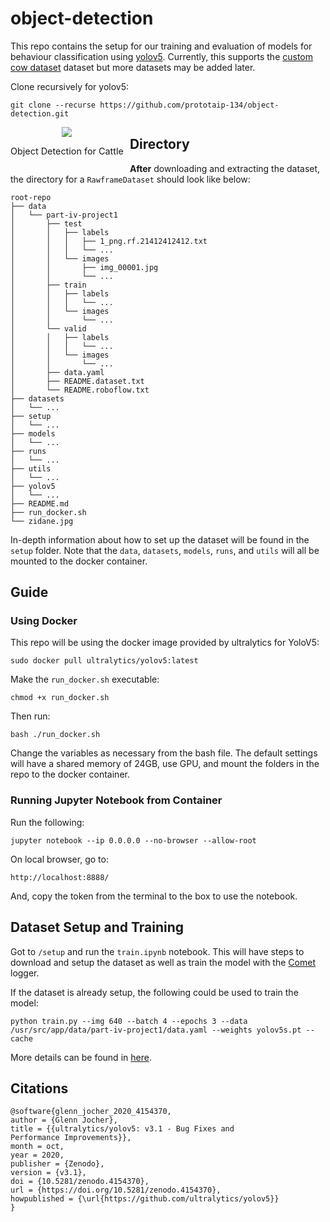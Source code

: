 # object-detection

This repo contains the setup for our training and evaluation of models for  behaviour classification using [yolov5](https://github.com/ultralytics/yolov5). Currently, this supports the [custom cow dataset](https://app.roboflow.com/part-iv-project/cow-dataset/1) dataset but more datasets may be added later.

Clone recursively for yolov5:
```
git clone --recurse https://github.com/prototaip-134/object-detection.git
```

<div align="center">
  <div style="float:left;margin-right:10px;">
  <img src="https://github.com/prototaip-134/object-detection/assets/67076071/43d2a067-8652-46d3-9529-bd36722ff5e3"
  height=auto
  ><br>
    <p style="font-size:1.5vw;">Object Detection for Cattle</p>
  </div>
</div>



## Directory
**After** downloading and extracting the dataset, the directory for a `RawframeDataset` should look like below:
```
root-repo
├── data
│   └── part-iv-project1
│       ├── test
│       │   ├── labels
│       │   │   ├── 1_png.rf.21412412412.txt
│       │   │   └── ...
│       │   └── images
│       │       ├── img_00001.jpg
│       │       └── ...
│       ├── train
│       │   ├── labels
│       │   │   └── ...
│       │   └── images
│       │       └── ...
│       └── valid
│       │   ├── labels
│       │   │   └── ...
│       │   └── images
│       │       └── ...
│       ├── data.yaml
│       ├── README.dataset.txt
│       └── README.roboflow.txt
├── datasets
│   └── ...
├── setup
│   └── ...
├── models
│   └── ...
├── runs
│   └── ...
├── utils
│   └── ...
├── yolov5
│   └── ...
├── README.md
├── run_docker.sh
└── zidane.jpg
```

In-depth information about how to set up the dataset will be found in the `setup` folder. Note that the `data`, `datasets`, `models`, `runs`, and `utils` will all be mounted to the docker container.

## Guide
### Using Docker
This repo will be using the docker image provided by ultralytics for YoloV5:
```
sudo docker pull ultralytics/yolov5:latest
```
Make the `run_docker.sh` executable:
```
chmod +x run_docker.sh
```
Then run:
```
bash ./run_docker.sh
```
Change the variables as necessary from the bash file. The default settings will have a shared memory of 24GB, use GPU, and mount the folders in the repo to the docker container.

### Running Jupyter Notebook from Container
Run the following:
```
jupyter notebook --ip 0.0.0.0 --no-browser --allow-root
```
On local browser, go to:
```
http://localhost:8888/
```
And, copy the token from the terminal to the box to use the notebook.

## Dataset Setup and Training
Got to `/setup` and run the `train.ipynb` notebook. This will have steps to download and setup the dataset as well as train the model with the [Comet](https://www.comet.com/site/) logger.

If the dataset is already setup, the following could be used to train the model:
```
python train.py --img 640 --batch 4 --epochs 3 --data /usr/src/app/data/part-iv-project1/data.yaml --weights yolov5s.pt --cache
```

More details can be found in [here](https://docs.ultralytics.com/yolov5/quickstart_tutorial/#inference-with-detectpy).

## Citations
```
@software{glenn_jocher_2020_4154370,
author = {Glenn Jocher},
title = {{ultralytics/yolov5: v3.1 - Bug Fixes and
Performance Improvements}},
month = oct,
year = 2020,
publisher = {Zenodo},
version = {v3.1},
doi = {10.5281/zenodo.4154370},
url = {https://doi.org/10.5281/zenodo.4154370},
howpublished = {\url{https://github.com/ultralytics/yolov5}}
}
```



